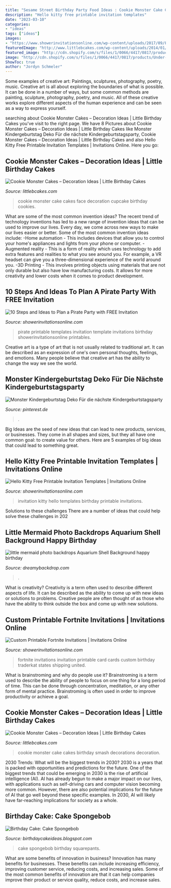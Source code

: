 ```yaml
---
title: "Sesame Street Birthday Party Food Ideas : Cookie Monster Cake Cakes Face Decoration Cupcake Birthday Cookies"
description: "Hello kitty free printable invitation templates"
date: "2023-03-10"
categories:
- "ideas"
tags: ["ideas"]
images:
- "https://www.showerinvitationsonline.com/wp-content/uploads/2017/09/Free-Hello-Kitty-Birthday-Party-Invitation.jpg"
featuredImage: "http://www.littlebcakes.com/wp-content/uploads/2014/01/Cookie-Monster-Cake-Pictures.jpg"
featured_image: "http://cdn.shopify.com/s/files/1/0066/4417/0817/products/Under-The-Sea-Blue-Photography-Backdrop-Ocean-Mermaid-Theme-Girl-Birthday-Party-Decoration-Pearls-Starfish-Shell_1024x.jpg?v=1585907727"
image: "http://cdn.shopify.com/s/files/1/0066/4417/0817/products/Under-The-Sea-Blue-Photography-Backdrop-Ocean-Mermaid-Theme-Girl-Birthday-Party-Decoration-Pearls-Starfish-Shell_1024x.jpg?v=1585907727"
ShowToc: true
author: "Jordyn Schmeler"
---
```



Some examples of creative art: Paintings, sculptures, photography, poetry, music.
Creative art is all about exploring the boundaries of what is possible. It can be done in a number of ways, but some common methods are painting, sculpture, photography, poetry, and music. All of these creative works explore different aspects of the human experience and can be seen as a way to express yourself.

	

		
searching about Cookie Monster Cakes – Decoration Ideas | Little Birthday Cakes you've visit to the right page. We have 8 Pictures about Cookie Monster Cakes – Decoration Ideas | Little Birthday Cakes like Monster Kindergeburtstag Deko Für die nächste Kindergeburtstagsparty, Cookie Monster Cakes – Decoration Ideas | Little Birthday Cakes and also Hello Kitty Free Printable Invitation Templates | Invitations Online. Here you go:
		
    
## Cookie Monster Cakes – Decoration Ideas | Little Birthday Cakes

<img loading=lazy src="http://www.littlebcakes.com/wp-content/uploads/2014/01/Cookie-Monster-Cake-Pictures.jpg" onerror="this.onerror=null;this.src='https://tse3.mm.bing.net/th?id=OIP.Uwrj9sjURIxg2z46YxbhQQHaJ4&amp;pid=15.1';" alt="Cookie Monster Cakes – Decoration Ideas | Little Birthday Cakes">

_Source: littlebcakes.com_

>cookie monster cake cakes face decoration cupcake birthday cookies. 

	

What are some of the most common invention ideas?
The recent trend of technology inventions has led to a new range of invention ideas that can be used to improve our lives. Every day, we come across new ways to make our lives easier or better. Some of the most common invention ideas include: 
-Home automation - This includes devices that allow you to control your home's appliances and lights from your phone or computer. 
-Augmented reality - This is a form of reality which uses technology to add extra features and realities to what you see around you. For example, a VR headset can give you a three-dimensional experience of the world around you. 
-3D Printing - This involves printing objects using materials that are not only durable but also have low manufacturing costs. It allows for more creativity and lower costs when it comes to product development.

    
## 10 Steps And Ideas To Plan A Pirate Party With FREE Invitation

<img loading=lazy src="https://www.showerinvitationsonline.com/wp-content/uploads/2017/12/Free-Printable-Pirate-Template.jpg" onerror="this.onerror=null;this.src='https://tse3.mm.bing.net/th?id=OIP.04FDPx7rzeLbDiGfGNdk2wHaJ4&amp;pid=15.1';" alt="10 Steps and Ideas to Plan a Pirate Party with FREE Invitation">

_Source: showerinvitationsonline.com_

>pirate printable templates invitation template invitations birthday showerinvitationsonline printables. 

	

Creative art is a type of art that is not usually related to traditional art. It can be described as an expression of one's own personal thoughts, feelings, and emotions. Many people believe that creative art has the ability to change the way we see the world.

    
## Monster Kindergeburtstag Deko Für Die Nächste Kindergeburtstagsparty

<img loading=lazy src="https://i.pinimg.com/736x/54/ba/e4/54bae48bb3de16be5d9c98024c16efc8.jpg" onerror="this.onerror=null;this.src='https://tse1.mm.bing.net/th?id=OIP.dFfS4l_6IHFqBKRZjv3_AgHaJ4&amp;pid=15.1';" alt="Monster Kindergeburtstag Deko Für die nächste Kindergeburtstagsparty">

_Source: pinterest.de_

>. 

	

Big Ideas are the seed of new ideas that can lead to new products, services, or businesses. They come in all shapes and sizes, but they all have one common goal: to create value for others. Here are 5 examples of big ideas that could lead to something great.

    
## Hello Kitty Free Printable Invitation Templates | Invitations Online

<img loading=lazy src="https://www.showerinvitationsonline.com/wp-content/uploads/2017/09/Free-Hello-Kitty-Birthday-Party-Invitation.jpg" onerror="this.onerror=null;this.src='https://tse1.mm.bing.net/th?id=OIP.RCppP9BDA6bmEjsR7JLLHwHaKs&amp;pid=15.1';" alt="Hello Kitty Free Printable Invitation Templates | Invitations Online">

_Source: showerinvitationsonline.com_

>invitation kitty hello templates birthday printable invitations. 

	

Solutions to these challenges
There are a number of ideas that could help solve these challenges in 202
    
## Little Mermaid Photo Backdrops Aquarium Shell Background Happy Birthday

<img loading=lazy src="http://cdn.shopify.com/s/files/1/0066/4417/0817/products/Under-The-Sea-Blue-Photography-Backdrop-Ocean-Mermaid-Theme-Girl-Birthday-Party-Decoration-Pearls-Starfish-Shell_1024x.jpg?v=1585907727" onerror="this.onerror=null;this.src='https://tse1.mm.bing.net/th?id=OIP.iVZkLsjk64r_6cDOIwsCjAHaHa&amp;pid=15.1';" alt="little mermaid photo backdrops Aquarium Shell Background happy birthday">

_Source: dreamybackdrop.com_

>. 

	

What is creativity?
Creativity is a term often used to describe different aspects of life. It can be described as the ability to come up with new ideas or solutions to problems. Creative people are often thought of as those who have the ability to think outside the box and come up with new solutions.

    
## Custom Printable Fortnite Invitations | Invitations Online

<img loading=lazy src="https://www.showerinvitationsonline.com/wp-content/uploads/2019/06/Free-Fortnite-Invitation-Card-1024x597.jpg" onerror="this.onerror=null;this.src='https://tse3.mm.bing.net/th?id=OIP.TulsibmLtYr0OeeMvJMWoAHaEU&amp;pid=15.1';" alt="Custom Printable Fortnite Invitations | Invitations Online">

_Source: showerinvitationsonline.com_

>fortnite invitations invitation printable card cards custom birthday traderkat states shipping united. 

	

What is brainstroming and why do people use it?
Brainstroming is a term used to describe the ability of people to focus on one thing for a long period of time. This can be done through concentration, meditation, or any other form of mental practice. Brainstroming is often used in order to improve productivity or achieve a goal.

    
## Cookie Monster Cakes – Decoration Ideas | Little Birthday Cakes

<img loading=lazy src="http://www.littlebcakes.com/wp-content/uploads/2014/01/Cookie-Monster-Cake-Images.jpg" onerror="this.onerror=null;this.src='https://tse2.mm.bing.net/th?id=OIP.gYPMEUX7O8_32fMGseBwYAHaFi&amp;pid=15.1';" alt="Cookie Monster Cakes – Decoration Ideas | Little Birthday Cakes">

_Source: littlebcakes.com_

>cookie monster cake cakes birthday smash decorations decoration. 

	

2030 Trends: What will be the biggest trends in 2030?
2030 is a years that is packed with opportunities and predictions for the future. One of the biggest trends that could be emerging in 2030 is the rise of artificial intelligence (AI). AI has already begun to make a major impact on our lives, with applications such as self-driving cars and computer vision becoming more common. However, there are also potential implications for the future of AI that go well beyond these specific examples. In 2030, AI will likely have far-reaching implications for society as a whole.

    
## Birthday Cake: Cake Spongebob

<img loading=lazy src="http://1.bp.blogspot.com/_U56yhynHDXY/TBNa1TU6EPI/AAAAAAAABVg/yA9HAqXfmto/s1600/Spongebob+Squarepants+cake+2.JPG" onerror="this.onerror=null;this.src='https://tse3.mm.bing.net/th?id=OIP.aO_xeHnUIEP0BNoMSb4l7QHaJ4&amp;pid=15.1';" alt="Birthday Cake: Cake Spongebob">

_Source: birthdaycakeideas.blogspot.com_

>cake spongebob birthday squarepants. 

	

What are some benefits of innovation in business?
Innovation has many benefits for businesses. These benefits can include increasing efficiency, improving customer service, reducing costs, and increasing sales. Some of the most common benefits of innovation are that it can help companies improve their product or service quality, reduce costs, and increase sales.

